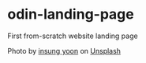 # odin-landing-page

First from-scratch website landing page

Photo by <a href="https://unsplash.com/@insungyoon?utm_source=unsplash&utm_medium=referral&utm_content=creditCopyText">insung yoon</a> on <a href="https://unsplash.com/?utm_source=unsplash&utm_medium=referral&utm_content=creditCopyText">Unsplash</a>
  
